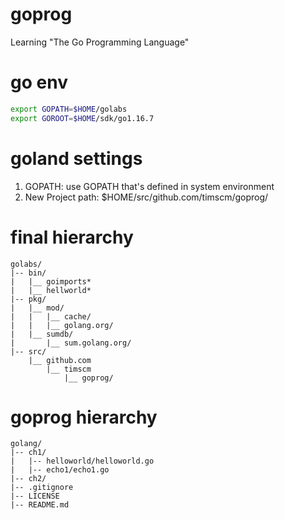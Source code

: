 # goprog

Learning "The Go Programming Language"

# go env

```bash
export GOPATH=$HOME/golabs
export GOROOT=$HOME/sdk/go1.16.7
```

# goland settings

1. GOPATH: use GOPATH that's defined in system environment
2. New Project path: $HOME/src/github.com/timscm/goprog/

# final hierarchy

```
golabs/
|-- bin/
|   |__ goimports*
|   |__ hellworld*
|-- pkg/
|   |__ mod/
|   |   |__ cache/
|   |   |__ golang.org/
|   |__ sumdb/
|       |__ sum.golang.org/
|-- src/
    |__ github.com
        |__ timscm
            |__ goprog/
```

# goprog hierarchy

```
golang/
|-- ch1/
|   |-- helloworld/helloworld.go
|   |-- echo1/echo1.go
|-- ch2/
|-- .gitignore
|-- LICENSE
|-- README.md
```


